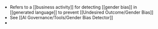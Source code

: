 - Refers to a [[business activity]] for detecting [[gender bias]] in [[generated language]] to prevent [[Undesired Outcome/Gender Bias]]
- See [[AI Governance/Tools/Gender Bias Detector]]
-